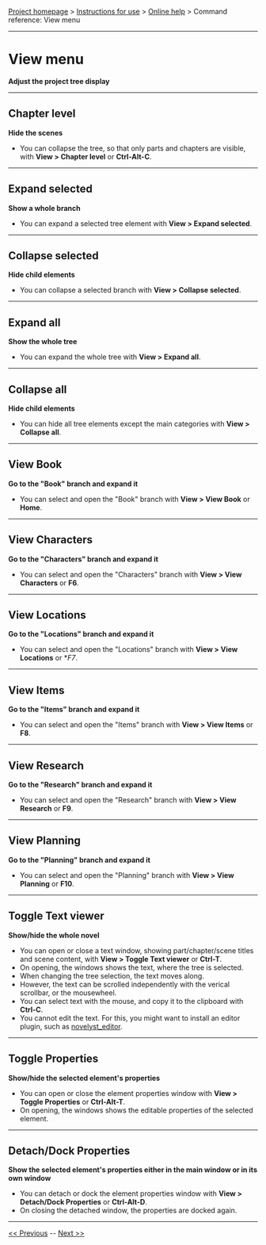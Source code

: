 [Project homepage](../index) > [Instructions for use](../usage) > [Online help](help) > Command reference: View menu

--- 

# View menu 

**Adjust the project tree display**

--- 

## Chapter level

**Hide the scenes**

- You can collapse the tree, so that only parts and chapters are visible, with **View > Chapter level** or **Ctrl-Alt-C**.

--- 

## Expand selected

**Show a whole branch**

- You can expand a selected tree element with **View > Expand selected**. 

--- 

## Collapse selected

**Hide child elements**

- You can collapse a selected branch with **View > Collapse selected**. 

--- 

## Expand all

**Show the whole tree**

- You can expand the whole tree with **View > Expand all**. 

--- 

## Collapse all

**Hide child elements**

- You can hide all tree elements except the main categories with **View > Collapse all**. 

--- 

## View Book

**Go to the "Book" branch and expand it**

- You can select and open the "Book" branch with **View > View Book** or **Home**. 

--- 

## View Characters

**Go to the "Characters" branch and expand it**

- You can select and open the "Characters" branch with **View > View Characters** or **F6**. 

--- 

## View Locations

**Go to the "Locations" branch and expand it**

- You can select and open the "Locations" branch with **View > View Locations** or **F7*. 

--- 

## View Items

**Go to the "Items" branch and expand it**

- You can select and open the "Items" branch with **View > View Items** or **F8**. 

--- 

## View Research

**Go to the "Research" branch and expand it**

- You can select and open the "Research" branch with **View > View Research** or **F9**. 

--- 

## View Planning

**Go to the "Planning" branch and expand it**

- You can select and open the "Planning" branch with **View > View Planning** or **F10**. 

--- 

## Toggle Text viewer

**Show/hide the whole novel**

- You can open or close a text window, showing part/chapter/scene titles and scene content, with **View > Toggle Text viewer** or **Ctrl-T**.
- On opening, the windows shows the text, where the tree is selected.
- When changing the tree selection, the text moves along.
- However, the text can be scrolled independently with the verical scrollbar, or the mousewheel. 
- You can select text with the mouse, and copy it to the clipboard with **Ctrl-C**.
- You cannot edit the text. For this, you might want to install an editor plugin, such as [novelyst_editor](https://peter88213.github.io/novelyst_editor/).

--- 

## Toggle Properties

**Show/hide the selected element's properties**

- You can open or close the element properties window with **View > Toggle Properties** or **Ctrl-Alt-T**.
- On opening, the windows shows the editable properties of the selected element.

--- 

## Detach/Dock Properties

**Show the selected element's properties either in the main window or in its own window**

- You can detach or dock the element properties window with **View > Detach/Dock Properties** or **Ctrl-Alt-D**.
- On closing the detached window, the properties are docked again.

--- 

[<< Previous](file_menu) -- [Next >>](part_menu)